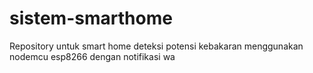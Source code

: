 # sistem-smarthome
Repository untuk smart home deteksi potensi kebakaran menggunakan nodemcu esp8266 dengan notifikasi wa
